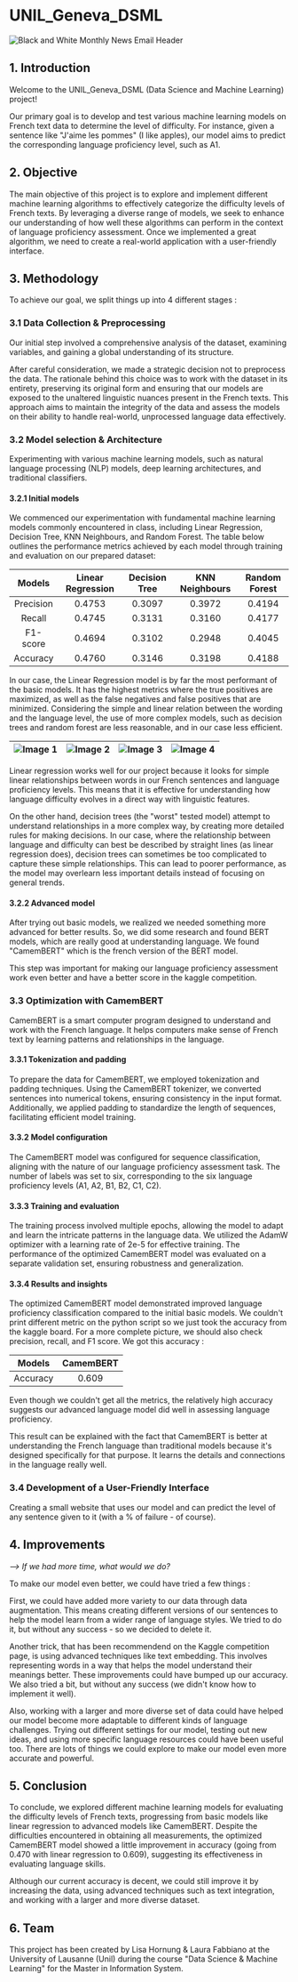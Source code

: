 # UNIL_Geneva_DSML

![Black and White Monthly News Email Header](https://github.com/thebrisly/UNIL_Geneva_DSML/assets/84352348/fe6feaca-7e43-4f0d-9ffa-d2ec38c5416b)


## 1. Introduction
Welcome to the UNIL_Geneva_DSML (Data Science and Machine Learning) project! 

Our primary goal is to develop and test various machine learning models on French text data to determine the level of difficulty. For instance, given a sentence like "J'aime les pommes" (I like apples), our model aims to predict the corresponding language proficiency level, such as A1.

## 2. Objective
The main objective of this project is to explore and implement different machine learning algorithms to effectively categorize the difficulty levels of French texts. By leveraging a diverse range of models, we seek to enhance our understanding of how well these algorithms can perform in the context of language proficiency assessment. Once we implemented a great algorithm, we need to create a real-world application with a user-friendly interface. 

## 3. Methodology
To achieve our goal, we split things up into 4 different stages :

### 3.1 Data Collection & Preprocessing
Our initial step involved a comprehensive analysis of the dataset, examining variables, and gaining a global understanding of its structure. 

After careful consideration, we made a strategic decision not to preprocess the data. The rationale behind this choice was to work with the dataset in its entirety, preserving its original form and ensuring that our models are exposed to the unaltered linguistic nuances present in the French texts. This approach aims to maintain the integrity of the data and assess the models on their ability to handle real-world, unprocessed language data effectively.

### 3.2 Model selection & Architecture
Experimenting with various machine learning models, such as natural language processing (NLP) models, deep learning architectures, and traditional classifiers.

#### 3.2.1 Initial models
We commenced our experimentation with fundamental machine learning models commonly encountered in class, including Linear Regression, Decision Tree, KNN Neighbours, and Random Forest. The table below outlines the performance metrics achieved by each model through training and evaluation on our prepared dataset:

| Models    | Linear Regression | Decision Tree | KNN Neighbours | Random Forest |
|:---------:|:---------:|:---------:|:---------:|:---------:|
| Precision | 0.4753  |  0.3097 | 0.3972 | 0.4194
| Recall    | 0.4745  |  0.3131  | 0.3160 | 0.4177
| F1-score | 0.4694 | 0.3102 | 0.2948 | 0.4045 
| Accuracy | 0.4760 | 0.3146 | 0.3198 | 0.4188

In our case, the Linear Regression model is by far the most performant of the basic models. It has the highest metrics where the true positives are maximized, as well as the false negatives and false positives that are minimized. Considering the simple and linear relation between the wording and the language level,  the use of more complex models, such as decision trees and random forest are less reasonable, and in our case less efficient. 


| ![Image 1](https://github.com/thebrisly/UNIL_Geneva_DSML/blob/main/images/BarPlot%20Accuracies.jpg) | ![Image 2](https://github.com/thebrisly/UNIL_Geneva_DSML/blob/main/images/BarPlot%20F1-Scores.jpg) | ![Image 3](https://github.com/thebrisly/UNIL_Geneva_DSML/blob/main/images/BarPlot%20Precisions.jpg )| ![Image 4](https://github.com/thebrisly/UNIL_Geneva_DSML/blob/main/images/BarPlot%20Recalls.jpg) |
| --- | --- | --- | --- |

Linear regression works well for our project because it looks for simple linear relationships between words in our French sentences and language proficiency levels. This means that it is effective for understanding how language difficulty evolves in a direct way with linguistic features.

On the other hand, decision trees (the "worst" tested model) attempt to understand relationships in a more complex way, by creating more detailed rules for making decisions. In our case, where the relationship between language and difficulty can best be described by straight lines (as linear regression does), decision trees can sometimes be too complicated to capture these simple relationships. This can lead to poorer performance, as the model may overlearn less important details instead of focusing on general trends.


#### 3.2.2 Advanced model
After trying out basic models, we realized we needed something more advanced for better results. So, we did some research and found BERT models, which are really good at understanding language. We found "CamemBERT" which is the french version of the BERT model. 

This step was important for making our language proficiency assessment work even better and have a better score in the kaggle competition.

### 3.3 Optimization with CamemBERT

CamemBERT is a smart computer program designed to understand and work with the French language. It helps computers make sense of French text by learning patterns and relationships in the language.

#### 3.3.1 Tokenization and padding

To prepare the data for CamemBERT, we employed tokenization and padding techniques. Using the CamemBERT tokenizer, we converted sentences into numerical tokens, ensuring consistency in the input format. Additionally, we applied padding to standardize the length of sequences, facilitating efficient model training.


#### 3.3.2 Model configuration

The CamemBERT model was configured for sequence classification, aligning with the nature of our language proficiency assessment task. The number of labels was set to six, corresponding to the six language proficiency levels (A1, A2, B1, B2, C1, C2).

#### 3.3.3 Training and evaluation

The training process involved multiple epochs, allowing the model to adapt and learn the intricate patterns in the language data. We utilized the AdamW optimizer with a learning rate of 2e-5 for effective training. The performance of the optimized CamemBERT model was evaluated on a separate validation set, ensuring robustness and generalization.

#### 3.3.4 Results and insights

The optimized CamemBERT model demonstrated improved language proficiency classification compared to the initial basic models. We couldn't print different metric on the python script so we just took the accuracy from the kaggle board. For a more complete picture, we should also check precision, recall, and F1 score. We got this accuracy :

| Models    | CamemBERT
|:---------:|:---------:|
| Accuracy | 0.609 | 

Even though we couldn't get all the metrics, the relatively high accuracy suggests our advanced language model did well in assessing language proficiency. 

This result can be explained with the fact that CamemBERT is better at understanding the French language than traditional models because it's designed specifically for that purpose. It learns the details and connections in the language really well.


### 3.4 Development of a User-Friendly Interface
Creating a small website that uses our model and can predict the level of any sentence given to it (with a % of failure - of course).

## 4. Improvements

*--> If we had more time, what would we do?*

To make our model even better, we could have tried a few things : 

First, we could have added more variety to our data through data augmentation. This means creating different versions of our sentences to help the model learn from a wider range of language styles. We tried to do it, but without any success - so we decided to delete it. 

Another trick, that has been recommendend on the Kaggle competition page, is using advanced techniques like text embedding. This involves representing words in a way that helps the model understand their meanings better. These improvements could have bumped up our accuracy. We also tried a bit, but without any success (we didn't know how to implement it well).

Also, working with a larger and more diverse set of data could have helped our model become more adaptable to different kinds of language challenges. Trying out different settings for our model, testing out new ideas, and using more specific language resources could have been useful too. There are lots of things we could explore to make our model even more accurate and powerful.

## 5. Conclusion

To conclude, we explored different machine learning models for evaluating the difficulty levels of French texts, progressing from basic models like linear regression to advanced models like CamemBERT. Despite the difficulties encountered in obtaining all measurements, the optimized CamemBERT model showed a little improvement in accuracy (going from 0.470 with linear regression to 0.609), suggesting its effectiveness in evaluating language skills. 

Although our current accuracy is decent, we could still improve it by increasing the data, using advanced techniques such as text integration, and working with a larger and more diverse dataset.


## 6. Team
This project has been created by Lisa Hornung & Laura Fabbiano at the University of Lausanne (Unil) during the course "Data Science & Machine Learning" for the Master in Information System.
